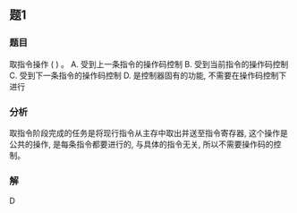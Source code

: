 ## 题1
### 题目
取指令操作 ( ) 。
A. 受到上一条指令的操作码控制
B. 受到当前指令的操作码控制
C. 受到下一条指令的操作码控制
D. 是控制器固有的功能, 不需要在操作码控制下进行
### 分析
取指令阶段完成的任务是将现行指令从主存中取出并送至指令寄存器, 这个操作是公共的操作, 是每条指令都要进行的, 与具体的指令无关, 所以不需要操作码的控制。
### 解
D